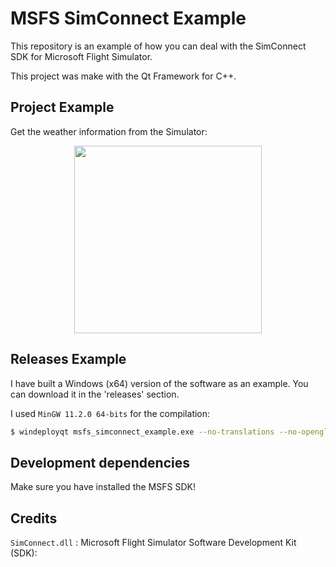 # MSFS SimConnect Example

This repository is an example of how you can deal with the SimConnect SDK for Microsoft Flight Simulator.

This project was make with the Qt Framework for C++.

## Project Example

Get the weather information from the Simulator:

<div align="center">
<img src="https://user-images.githubusercontent.com/59478524/229799081-c35bded3-c395-44ac-9ffa-e4e54bb695ef.png" width="300" height="300" />
</div>

## Releases Example

I have built a Windows (x64) version of the software as an example. You can download it in the 'releases' section.

I used ``MinGW 11.2.0 64-bits`` for the compilation:

```bash
$ windeployqt msfs_simconnect_example.exe --no-translations --no-opengl-sw
```

## Development dependencies

Make sure you have installed the MSFS SDK!

## Credits

``SimConnect.dll`` : Microsoft Flight Simulator Software Development Kit (SDK):